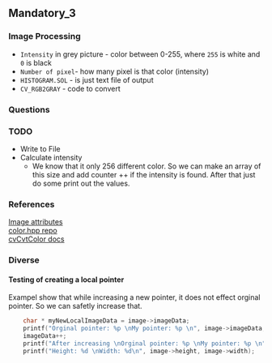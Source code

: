 ## Mandatory_3	
### Image Processing	

* `Intensity` in grey picture  - color between 0-255, where `255` is white and `0` is black	
* `Number of pixel`- how many pixel is that color (intensity)	
* `HISTOGRAM.SOL` - is just text file of output	
* `CV_RGB2GRAY` - code to convert	

### Questions

### TODO 
* Write to File
* Calculate intensity
  * We know that it only 256 different color. So we can make an array of this size and add counter ++ if the intensity is found. After that just do some print out the values. 

### References	
[Image attributes](https://docs.opencv.org/3.4/d6/d5b/structIplImage.html#ab6315f84a34002b616a187f87999f167)  
[color.hpp repo](https://github.com/opencv/opencv/blob/master/modules/imgproc/src/color.hpp)  
[cvCvtColor docs](https://docs.opencv.org/2.4/modules/imgproc/doc/miscellaneous_transformations.html#cvtcolor)

### Diverse
#### Testing of creating a local pointer
Exampel show that while increasing a new pointer, it does not effect orginal pointer. So we can safetly increase that. 
```C
	char * myNewLocalImageData = image->imageData;
	printf("Orginal pointer: %p \nMy pointer: %p \n", image->imageData, myNewLocalImageData);  
	imageData++;
	printf("After increasing \nOrginal pointer: %p \nMy pointer: %p \n", image->imageData, myNewLocalImageData);
 	printf("Height: %d \nWidth: %d\n", image->height, image->width);
``` 

